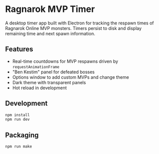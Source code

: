# Ragnarok MVP Timer

A desktop timer app built with Electron for tracking the respawn times of Ragnarok Online MVP monsters. Timers persist to disk and display remaining time and next spawn information.

## Features
- Real-time countdowns for MVP respawns
  driven by `requestAnimationFrame`
- "Ben Kestim" panel for defeated bosses
- Options window to add custom MVPs and change theme
- Dark theme with transparent panels
- Hot reload in development

## Development
```bash
npm install
npm run dev
```

## Packaging
```bash
npm run make
```

